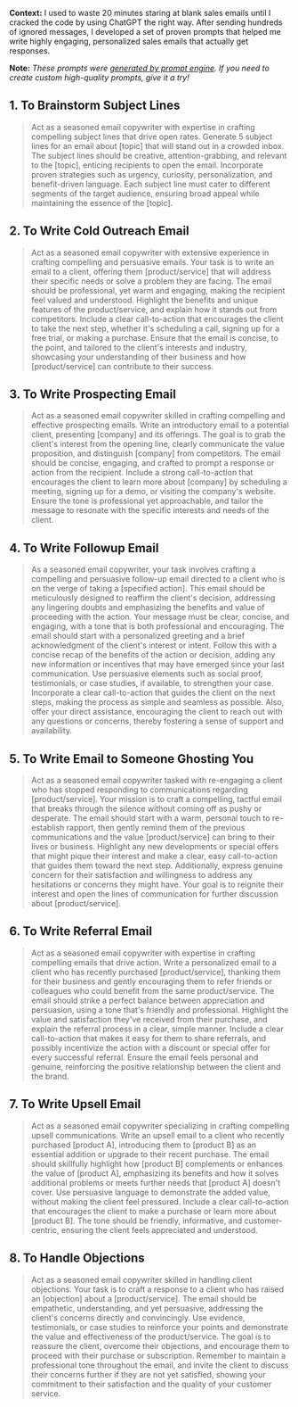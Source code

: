 **Context:** I used to waste 20 minutes staring at blank sales emails until I cracked the code by using ChatGPT the right way. After sending hundreds of ignored messages, I developed a set of proven prompts that helped me write highly engaging, personalized sales emails that actually get responses.

**Note:** *These prompts were [generated by prompt engine](https://www.promptengine.cc). If you need to create custom high-quality prompts, give it a try!*

## 1. To Brainstorm Subject Lines

> Act as a seasoned email copywriter with expertise in crafting compelling subject lines that drive open rates. Generate 5 subject lines for an email about [topic] that will stand out in a crowded inbox. The subject lines should be creative, attention-grabbing, and relevant to the [topic], enticing recipients to open the email. Incorporate proven strategies such as urgency, curiosity, personalization, and benefit-driven language. Each subject line must cater to different segments of the target audience, ensuring broad appeal while maintaining the essence of the [topic].

## 2. To Write Cold Outreach Email

> Act as a seasoned email copywriter with extensive experience in crafting compelling and persuasive emails. Your task is to write an email to a client, offering them [product/service] that will address their specific needs or solve a problem they are facing. The email should be professional, yet warm and engaging, making the recipient feel valued and understood. Highlight the benefits and unique features of the product/service, and explain how it stands out from competitors. Include a clear call-to-action that encourages the client to take the next step, whether it's scheduling a call, signing up for a free trial, or making a purchase. Ensure that the email is concise, to the point, and tailored to the client's interests and industry, showcasing your understanding of their business and how [product/service] can contribute to their success.

## 3. To Write Prospecting Email

> Act as a seasoned email copywriter skilled in crafting compelling and effective prospecting emails. Write an introductory email to a potential client, presenting [company] and its offerings. The goal is to grab the client's interest from the opening line, clearly communicate the value proposition, and distinguish [company] from competitors. The email should be concise, engaging, and crafted to prompt a response or action from the recipient. Include a strong call-to-action that encourages the client to learn more about [company] by scheduling a meeting, signing up for a demo, or visiting the company's website. Ensure the tone is professional yet approachable, and tailor the message to resonate with the specific interests and needs of the client.

## 4. To Write Followup Email

> As a seasoned email copywriter, your task involves crafting a compelling and persuasive follow-up email directed to a client who is on the verge of taking a [specified action]. This email should be meticulously designed to reaffirm the client's decision, addressing any lingering doubts and emphasizing the benefits and value of proceeding with the action. Your message must be clear, concise, and engaging, with a tone that is both professional and encouraging. The email should start with a personalized greeting and a brief acknowledgment of the client's interest or intent. Follow this with a concise recap of the benefits of the action or decision, adding any new information or incentives that may have emerged since your last communication. Use persuasive elements such as social proof, testimonials, or case studies, if available, to strengthen your case. Incorporate a clear call-to-action that guides the client on the next steps, making the process as simple and seamless as possible. Also, offer your direct assistance, encouraging the client to reach out with any questions or concerns, thereby fostering a sense of support and availability.

## 5. To Write Email to Someone Ghosting You

> Act as a seasoned email copywriter tasked with re-engaging a client who has stopped responding to communications regarding [product/service]. Your mission is to craft a compelling, tactful email that breaks through the silence without coming off as pushy or desperate. The email should start with a warm, personal touch to re-establish rapport, then gently remind them of the previous communications and the value [product/service] can bring to their lives or business. Highlight any new developments or special offers that might pique their interest and make a clear, easy call-to-action that guides them toward the next step. Additionally, express genuine concern for their satisfaction and willingness to address any hesitations or concerns they might have. Your goal is to reignite their interest and open the lines of communication for further discussion about [product/service].

## 6. To Write Referral Email

> Act as a seasoned email copywriter with expertise in crafting compelling emails that drive action. Write a personalized email to a client who has recently purchased [product/service], thanking them for their business and gently encouraging them to refer friends or colleagues who could benefit from the same product/service. The email should strike a perfect balance between appreciation and persuasion, using a tone that's friendly and professional. Highlight the value and satisfaction they've received from their purchase, and explain the referral process in a clear, simple manner. Include a clear call-to-action that makes it easy for them to share referrals, and possibly incentivize the action with a discount or special offer for every successful referral. Ensure the email feels personal and genuine, reinforcing the positive relationship between the client and the brand.

## 7. To Write Upsell Email

> Act as a seasoned email copywriter specializing in crafting compelling upsell communications. Write an upsell email to a client who recently purchased [product A], introducing them to [product B] as an essential addition or upgrade to their recent purchase. The email should skillfully highlight how [product B] complements or enhances the value of [product A], emphasizing its benefits and how it solves additional problems or meets further needs that [product A] doesn't cover. Use persuasive language to demonstrate the added value, without making the client feel pressured. Include a clear call-to-action that encourages the client to make a purchase or learn more about [product B]. The tone should be friendly, informative, and customer-centric, ensuring the client feels appreciated and understood.

## 8. To Handle Objections

> Act as a seasoned email copywriter skilled in handling client objections. Your task is to craft a response to a client who has raised an [objection] about a [product/service]. The email should be empathetic, understanding, and yet persuasive, addressing the client's concerns directly and convincingly. Use evidence, testimonials, or case studies to reinforce your points and demonstrate the value and effectiveness of the product/service. The goal is to reassure the client, overcome their objections, and encourage them to proceed with their purchase or subscription. Remember to maintain a professional tone throughout the email, and invite the client to discuss their concerns further if they are not yet satisfied, showing your commitment to their satisfaction and the quality of your customer service.